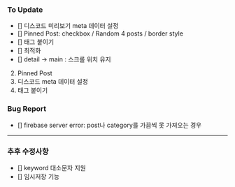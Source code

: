 ### To Update

- [] 디스코드 미리보기 meta 데이터 설정
- [] Pinned Post: checkbox / Random 4 posts / border style
- [] 태그 붙이기
- [] 최적화
- [] detail -> main : 스크롤 위치 유지

2. Pinned Post
3. 디스코드 meta 데이터 설정
4. 태그 붙이기

### Bug Report

- [] firebase server error: post나 category를 가끔씩 못 가져오는 경우

---

### 추후 수정사항

- [] keyword 대소문자 지원
- [] 임시저장 기능
